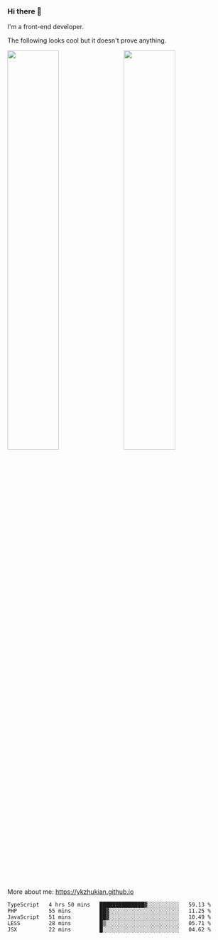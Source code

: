 ### Hi there 👋

I'm a front-end developer.

The following looks cool but it doesn't prove anything.

[<img align="right" width="48%" src="https://github-readme-stats.vercel.app/api?username=ykzhukian&show_icons=true&theme=dracula">](https://github.com/anuraghazra/github-readme-stats)

[<img width="48%" src="https://github-readme-stats.vercel.app/api/top-langs/?username=ykzhukian&layout=compact&theme=dracula">](https://github.com/anuraghazra/github-readme-stats)

More about me: 
https://ykzhukian.github.io

<!--START_SECTION:waka-->
```text
TypeScript   4 hrs 50 mins   ██████████████▓░░░░░░░░░░   59.13 % 
PHP          55 mins         ██▓░░░░░░░░░░░░░░░░░░░░░░   11.25 % 
JavaScript   51 mins         ██▓░░░░░░░░░░░░░░░░░░░░░░   10.49 % 
LESS         28 mins         █▒░░░░░░░░░░░░░░░░░░░░░░░   05.71 % 
JSX          22 mins         █░░░░░░░░░░░░░░░░░░░░░░░░   04.62 % 
```
<!--END_SECTION:waka-->
